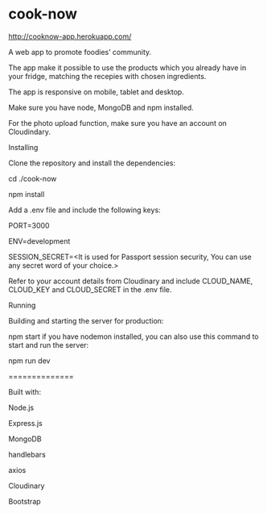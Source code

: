 # cook-now

http://cooknow-app.herokuapp.com/


A web app to promote foodies’ community.

The app make it possible to use the products which you already have in your fridge, matching the recepies with chosen ingredients.

The app is responsive on mobile, tablet and desktop.

Make sure you have node, MongoDB and npm installed.

For the photo upload function, make sure you have an account on Cloudindary.

Installing

Clone the repository and install the dependencies:

cd ./cook-now

npm install

Add a .env file and include the following keys:

PORT=3000

ENV=development

SESSION_SECRET=<It is used for Passport session security, You can use any secret word of your choice.>

Refer to your account details from Cloudinary and include CLOUD_NAME, CLOUD_KEY and CLOUD_SECRET in the .env file.

Running

Building and starting the server for production:

npm start
if you have nodemon installed, you can also use this command to start and run the server:

npm run dev

==============

Built with:

Node.js

Express.js

MongoDB

handlebars

axios

Cloudinary

Bootstrap
